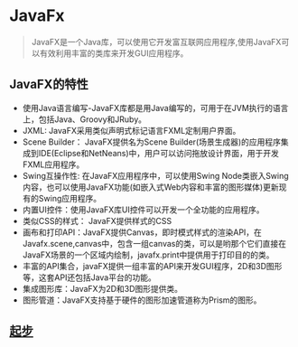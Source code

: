 # JavaFx 
> JavaFX是一个Java库，可以使用它开发富互联网应用程序,使用JavaFX可以有效利用丰富的类库来开发GUI应用程序。

## JavaFX的特性
* 使用Java语言编写-JavaFX库都是用Java编写的，可用于在JVM执行的语言上，包括Java、Groovy和JRuby。
* JXML: JavaFX采用类似声明式标记语言FXML定制用户界面。
* Scene Builder： JavaFX提供名为Scene Builder(场景生成器)的应用程序集成到IDE(Eclipse和NetNeans)中，用户可以访问拖放设计界面，用于开发FXML应用程序。
* Swing互操作性: 在JavaFX应用程序中，可以使用Swing Node类嵌入Swing内容，也可以使用JavaFX功能(如嵌入式Web内容和丰富的图形媒体)更新现有的Swing应用程序。
* 内置UI控件：使用JavaFX库UI控件可以开发一个全功能的应用程序。
* 类似CSS的样式： JavaFX提供样式的CSS
* 画布和打印API：JavaFX提供Canvas，即时模式样式的渲染API，在Javafx.scene,canvas中，包含一组canvas的类，可以是哟那个它们直接在JavaFX场景的一个区域内绘制，javafx.print中提供用于打印目的的类。
* 丰富的API集合，javaFX提供一组丰富的API来开发GUI程序，2D和3D图形等，这套API还包括Java平台的功能。
* 集成图形库：JavaFX为2D和3D图形提供类。
* 图形管道：JavaFX支持基于硬件的图形加速管道称为Prism的图形。

## [起步](/coding/java/JavaFX/start/)

